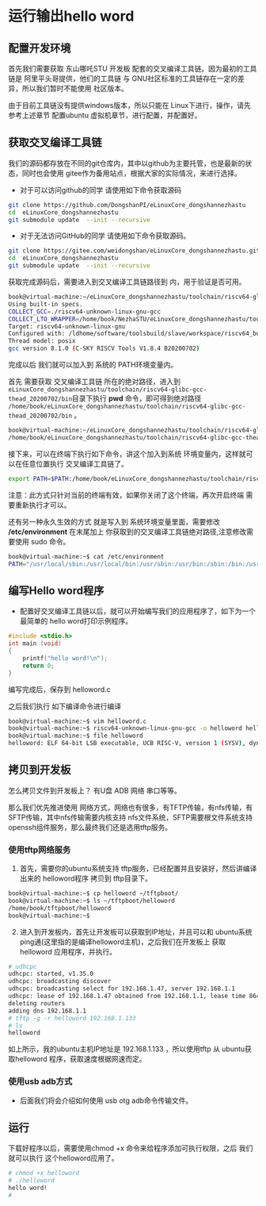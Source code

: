 # 运行输出hello word



## 配置开发环境

首先我们需要获取 东山哪吒STU 开发板 配套的交叉编译工具链。因为最初的工具链是 阿里平头哥提供，他们的工具链 与 GNU社区标准的工具链存在一定的差异，所以我们暂时不能使用 社区版本。

由于目前工具链没有提供windows版本，所以只能在 Linux下进行，操作，请先参考上述章节 配置ubuntu 虚拟机章节，进行配置，并配置好。



## 获取交叉编译工具链

我们的源码都存放在不同的git仓库内，其中以github为主要托管，也是最新的状态，同时也会使用 gitee作为备用站点，根据大家的实际情况，来进行选择。

* 对于可以访问github的同学 请使用如下命令获取源码

```bash
git clone https://github.com/DongshanPI/eLinuxCore_dongshannezhastu
cd  eLinuxCore_dongshannezhastu
git submodule update  --init --recursive
```



* 对于无法访问GitHub的同学 请使用如下命令获取源码。

```bash
git clone https://gitee.com/weidongshan/eLinuxCore_dongshannezhastu.git
cd  eLinuxCore_dongshannezhastu
git submodule update  --init --recursive
```



获取完成源码后，需要进入到交叉编译工具链路径到 内，用于验证是否可用。

```bash
book@virtual-machine:~/eLinuxCore_dongshannezhastu/toolchain/riscv64-glibc-gcc-thead_20200702/bin$ ./riscv64-unknown-linux-gnu-gcc -v
Using built-in specs.
COLLECT_GCC=./riscv64-unknown-linux-gnu-gcc
COLLECT_LTO_WRAPPER=/home/book/NezhaSTU/eLinuxCore_dongshannezhastu/toolchain/riscv64-glibc-gcc-thead_20200702/bin/../libexec/gcc/riscv64-unknown-linux-gnu/8.1.0/lto-wrapper
Target: riscv64-unknown-linux-gnu
Configured with: /ldhome/software/toolsbuild/slave/workspace/riscv64_build_linux_x86_64/build/../source/riscv/riscv-gcc/configure --target=riscv64-unknown-linux-gnu --with-mpc=/ldhome/software/toolsbuild/slave/workspace/riscv64_build_linux_x86_64/lib-for-gcc-x86_64-linux/ --with-mpfr=/ldhome/software/toolsbuild/slave/workspace/riscv64_build_linux_x86_64/lib-for-gcc-x86_64-linux/ --with-gmp=/ldhome/software/toolsbuild/slave/workspace/riscv64_build_linux_x86_64/lib-for-gcc-x86_64-linux/ --prefix=/ldhome/software/toolsbuild/slave/workspace/riscv64_build_linux_x86_64/install --with-sysroot=/ldhome/software/toolsbuild/slave/workspace/riscv64_build_linux_x86_64/install/sysroot --with-system-zlib --enable-shared --enable-tls --enable-languages=c,c++,fortran --disable-libmudflap --disable-libssp --disable-libquadmath --disable-nls --disable-bootstrap --src=../../source/riscv/riscv-gcc --enable-checking=yes --with-pkgversion='C-SKY RISCV Tools V1.8.4 B20200702' --enable-multilib --with-abi=lp64d --with-arch=rv64gcxthead 'CFLAGS_FOR_TARGET=-O2  -mcmodel=medany' 'CXXFLAGS_FOR_TARGET=-O2  -mcmodel=medany' CC=gcc CXX=g++
Thread model: posix
gcc version 8.1.0 (C-SKY RISCV Tools V1.8.4 B20200702)

```

完成以后 我们就可以加入到 系统的 PATH环境变量内。

首先 需要获取 交叉编译工具链 所在的绝对路径，进入到  <code>eLinuxCore_dongshannezhastu/toolchain/riscv64-glibc-gcc-thead_20200702/bin</code>目录下执行 **pwd** 命令，即可得到绝对路径 ` /home/book/eLinuxCore_dongshannezhastu/toolchain/riscv64-glibc-gcc-thead_20200702/bin` 。

```bash
book@virtual-machine:~/eLinuxCore_dongshannezhastu/toolchain/riscv64-glibc-gcc-thead_20200702/bin$ pwd
/home/book/eLinuxCore_dongshannezhastu/toolchain/riscv64-glibc-gcc-thead_20200702/bin
```

接下来，可以在终端下执行如下命令，讲这个加入到系统 环境变量内，这样就可以在任意位置执行  交叉编译工具链了。

```bash
export PATH=$PATH:/home/book/eLinuxCore_dongshannezhastu/toolchain/riscv64-glibc-gcc-thead_20200702/bin
```

注意：此方式只针对当前的终端有效，如果你关闭了这个终端，再次开启终端 需要重新执行才可以。

还有另一种永久生效的方式 就是写入到 系统环境变量里面，需要修改  **/etc/environment** 在末尾加上 你获取到的交叉编译工具链绝对路径,注意修改需要使用 sudo 命令。

```bash
book@virtual-machine:~$ cat /etc/environment
PATH="/usr/local/sbin:/usr/local/bin:/usr/sbin:/usr/bin:/sbin:/bin:/usr/games:/usr/local/games:/snap/bin:/home/book/eLinuxCore_dongshannezhastu/toolchain/riscv64-glibc-gcc-thead_20200702/bin"
```



## 编写Hello word程序

* 配置好交叉编译工具链以后，就可以开始编写我们的应用程序了，如下为一个最简单的 hello word打印示例程序。

```c
#include <stdio.h>
int main (void)
{
    printf("hello word!\n");
    return 0;
}    
```

编写完成后，保存到 helloword.c

之后我们执行 如下编译命令进行编译 

```bash
book@virtual-machine:~$ vim helloword.c 
book@virtual-machine:~$ riscv64-unknown-linux-gnu-gcc -o helloword helloword.c
book@virtual-machine:~$ file helloword
helloword: ELF 64-bit LSB executable, UCB RISC-V, version 1 (SYSV), dynamically linked, interpreter /lib/ld-linux-riscv64xthead-lp64d.so.1, for GNU/Linux 4.15.0, with debug_info, not stripped
```

## 拷贝到开发板

怎么拷贝文件到开发板上？ 有U盘  ADB 网络 串口等等。

那么我们优先推进使用 网络方式，网络也有很多，有TFTP传输，有nfs传输，有SFTP传输，其中nfs传输需要内核支持 nfs文件系统，SFTP需要根文件系统支持 openssh组件服务，那么最终我们还是选用tftp服务。

### 使用tftp网络服务

1. 首先，需要你的ubuntu系统支持 tftp服务，已经配置并且安装好，然后讲编译出来的 helloword程序 拷贝到 tftp目录下。

```bash
book@virtual-machine:~$ cp helloword ~/tftpboot/
book@virtual-machine:~$ ls ~/tftpboot/helloword
/home/book/tftpboot/helloword
book@virtual-machine:~$
```

2. 进入到开发板内，首先让开发板可以获取到IP地址，并且可以和 ubuntu系统ping通(这里指的是编译helloword主机)，之后我们在开发板上 获取 helloword 应用程序，并执行。

```bash
# udhcpc
udhcpc: started, v1.35.0
udhcpc: broadcasting discover
udhcpc: broadcasting select for 192.168.1.47, server 192.168.1.1
udhcpc: lease of 192.168.1.47 obtained from 192.168.1.1, lease time 86400
deleting routers
adding dns 192.168.1.1
# tftp -g -r helloword 192.168.1.133
# ls
helloword

```

如上所示，我的ubuntu主机IP地址是 192.168.1.133 ，所以使用tftp 从 ubuntu获取helloword 程序，获取速度根据网速而定。



### 使用usb adb方式

* 后面我们将会介绍如何使用 usb otg  adb命令传输文件。





## 运行

下载好程序以后，需要使用chmod +x 命令来给程序添加可执行权限，之后 我们就可以执行 这个helloword应用了。

```bash
# chmod +x helloword
# ./helloword
hello word!
#
```

